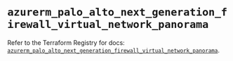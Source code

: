 # `azurerm_palo_alto_next_generation_firewall_virtual_network_panorama`

Refer to the Terraform Registry for docs: [`azurerm_palo_alto_next_generation_firewall_virtual_network_panorama`](https://registry.terraform.io/providers/hashicorp/azurerm/4.51.0/docs/resources/palo_alto_next_generation_firewall_virtual_network_panorama).

